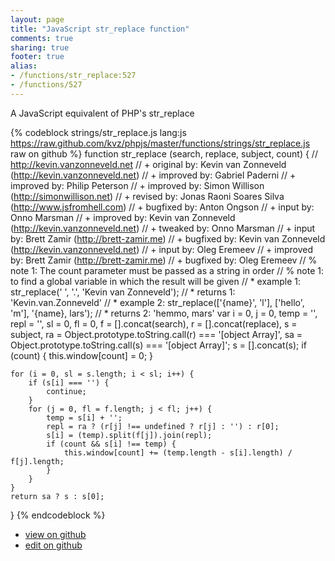 ```yaml
---
layout: page
title: "JavaScript str_replace function"
comments: true
sharing: true
footer: true
alias:
- /functions/str_replace:527
- /functions/527
---
```

A JavaScript equivalent of PHP's str_replace

{% codeblock strings/str_replace.js lang:js https://raw.github.com/kvz/phpjs/master/functions/strings/str_replace.js raw on github %}
function str_replace (search, replace, subject, count) {
    // http://kevin.vanzonneveld.net
    // +   original by: Kevin van Zonneveld (http://kevin.vanzonneveld.net)
    // +   improved by: Gabriel Paderni
    // +   improved by: Philip Peterson
    // +   improved by: Simon Willison (http://simonwillison.net)
    // +    revised by: Jonas Raoni Soares Silva (http://www.jsfromhell.com)
    // +   bugfixed by: Anton Ongson
    // +      input by: Onno Marsman
    // +   improved by: Kevin van Zonneveld (http://kevin.vanzonneveld.net)
    // +    tweaked by: Onno Marsman
    // +      input by: Brett Zamir (http://brett-zamir.me)
    // +   bugfixed by: Kevin van Zonneveld (http://kevin.vanzonneveld.net)
    // +   input by: Oleg Eremeev
    // +   improved by: Brett Zamir (http://brett-zamir.me)
    // +   bugfixed by: Oleg Eremeev
    // %          note 1: The count parameter must be passed as a string in order
    // %          note 1:  to find a global variable in which the result will be given
    // *     example 1: str_replace(' ', '.', 'Kevin van Zonneveld');
    // *     returns 1: 'Kevin.van.Zonneveld'
    // *     example 2: str_replace(['{name}', 'l'], ['hello', 'm'], '{name}, lars');
    // *     returns 2: 'hemmo, mars'
    var i = 0,
        j = 0,
        temp = '',
        repl = '',
        sl = 0,
        fl = 0,
        f = [].concat(search),
        r = [].concat(replace),
        s = subject,
        ra = Object.prototype.toString.call(r) === '[object Array]',
        sa = Object.prototype.toString.call(s) === '[object Array]';
    s = [].concat(s);
    if (count) {
        this.window[count] = 0;
    }

    for (i = 0, sl = s.length; i < sl; i++) {
        if (s[i] === '') {
            continue;
        }
        for (j = 0, fl = f.length; j < fl; j++) {
            temp = s[i] + '';
            repl = ra ? (r[j] !== undefined ? r[j] : '') : r[0];
            s[i] = (temp).split(f[j]).join(repl);
            if (count && s[i] !== temp) {
                this.window[count] += (temp.length - s[i].length) / f[j].length;
            }
        }
    }
    return sa ? s : s[0];
}
{% endcodeblock %}

 - [view on github](https://github.com/kvz/phpjs/blob/master/functions/strings/str_replace.js)
 - [edit on github](https://github.com/kvz/phpjs/edit/master/functions/strings/str_replace.js)

